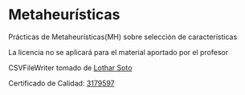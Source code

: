 # Metaheurísticas
Prácticas de Metaheurísticas(MH) sobre selección de características

La licencia no se aplicará para el material aportado por el profesor

CSVFileWriter tomado de [Lothar Soto](https://github.com/Lothar94)

Certificado de Calidad: [3179597](http://github.com/oxcar103/Metaheuristicas/commit/3179597a514cecae327c73c6edd3000d9be9cfa2)

